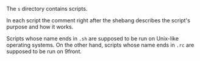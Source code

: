 The `s` directory contains scripts.

In each script the comment right after the shebang describes the script's purpose and how it works.

Scripts whose name ends in `.sh` are supposed to be run on Unix-like operating systems. On the other hand, scripts whose name ends in `.rc` are supposed to be run on 9front.

